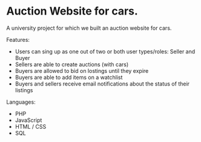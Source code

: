 # Auction Website for cars.
A university project for which we built an auction website for cars.

Features:
- Users can sing up as one out of two or both user types/roles: Seller and Buyer
- Sellers are able to create auctions (with cars)
- Buyers are allowed to bid on lostings until they expire
- Buyers are able to add items on a watchlist
- Buyers and sellers receive email notifications about the status of their listings

Languages: 
- PHP
- JavaScript
- HTML / CSS
- SQL



